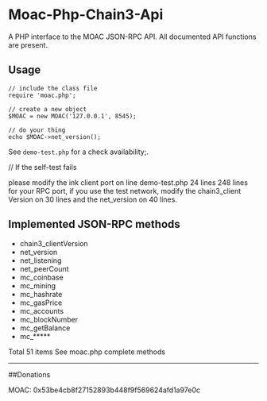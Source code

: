 # Moac-Php-Chain3-Api
A PHP interface to the MOAC JSON-RPC API. All documented API functions are present.

## Usage
    // include the class file
    require 'moac.php';
    
    // create a new object
    $MOAC = new MOAC('127.0.0.1', 8545);
    
    // do your thing
    echo $MOAC->net_version();

See `demo-test.php` for a check availability;. 

 // If the self-test fails

please modify the ink client port on line demo-test.php 24 lines 248 lines for your RPC port, if you use the test network, modify the chain3_client Version on 30 lines and the net_version on 40 lines.

## Implemented JSON-RPC methods
* chain3_clientVersion
* net_version
* net_listening
* net_peerCount
* mc_coinbase
* mc_mining
* mc_hashrate
* mc_gasPrice
* mc_accounts
* mc_blockNumber
* mc_getBalance
* mc_*****

Total 51 items
See moac.php complete methods

----------------
##Donations

MOAC: 0x53be4cb8f27152893b448f9f569624afd1a97e0c
